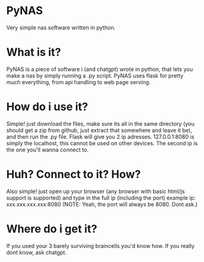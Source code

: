 # PyNAS
Very simple nas software written in python.


# What is it?
PyNAS is a piece of software i (and chatgpt) wrote in python, that lets you make a nas by simply running a .py script.
PyNAS uses flask for pretty much everything, from api handling to web page serving.


# How do i use it?
Simple! just download the files, make sure its all in the same directory (you should get a zip from github, just extract that somewhere and leave it be),
and then run the .py file.
Flask will give you 2 ip adresses. 127.0.0.1:8080 is simply the localhost, this cannot be used on other devices.
The second ip is the one you'll wanna connect to.


# Huh? Connect to it? How?
Also simple! just open up your browser (any browser with basic html/js support is supported) and type in the full ip (including the port)
example ip: xxx.xxx.xxx.xxx:8080
(NOTE: Yeah, the port will always be 8080. Dont ask.)


# Where do i get it?
If you used your 3 barely surviving braincells you'd know how. If you really dont know, ask chatgpt.

